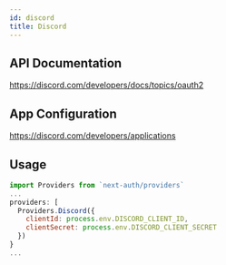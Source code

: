 ```yaml
---
id: discord
title: Discord
---
```


## API Documentation

<https://discord.com/developers/docs/topics/oauth2>

## App Configuration

<https://discord.com/developers/applications>

## Usage

```js
import Providers from `next-auth/providers`
...
providers: [
  Providers.Discord({
    clientId: process.env.DISCORD_CLIENT_ID,
    clientSecret: process.env.DISCORD_CLIENT_SECRET
  })
}
...
```
